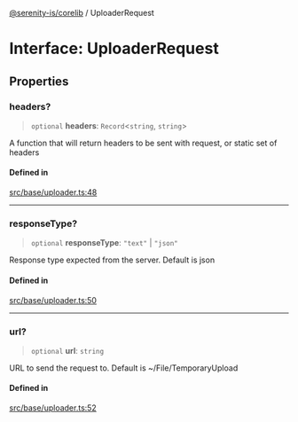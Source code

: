 [@serenity-is/corelib](../README.md) / UploaderRequest

# Interface: UploaderRequest

## Properties

### headers?

> `optional` **headers**: `Record`\<`string`, `string`\>

A function that will return headers to be sent with request, or static set of headers

#### Defined in

[src/base/uploader.ts:48](https://github.com/serenity-is/serenity/blob/master/packages/corelib/src/base/uploader.ts#L48)

***

### responseType?

> `optional` **responseType**: `"text"` \| `"json"`

Response type expected from the server. Default is json

#### Defined in

[src/base/uploader.ts:50](https://github.com/serenity-is/serenity/blob/master/packages/corelib/src/base/uploader.ts#L50)

***

### url?

> `optional` **url**: `string`

URL to send the request to. Default is ~/File/TemporaryUpload

#### Defined in

[src/base/uploader.ts:52](https://github.com/serenity-is/serenity/blob/master/packages/corelib/src/base/uploader.ts#L52)
